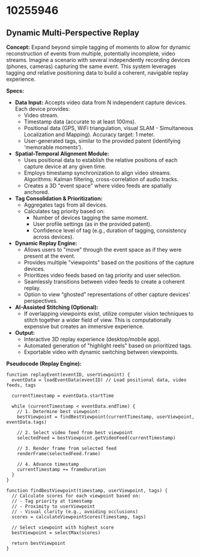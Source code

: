 # 10255946

## Dynamic Multi-Perspective Replay

**Concept:** Expand beyond simple tagging of moments to allow for dynamic reconstruction of events from multiple, potentially incomplete, video streams. Imagine a scenario with several independently recording devices (phones, cameras) capturing the same event. This system leverages tagging *and* relative positioning data to build a coherent, navigable replay experience.

**Specs:**

*   **Data Input:** Accepts video data from N independent capture devices. Each device provides:
    *   Video stream.
    *   Timestamp data (accurate to at least 100ms).
    *   Positional data (GPS, WiFi triangulation, visual SLAM - Simultaneous Localization and Mapping). Accuracy target: 1 meter.
    *   User-generated tags, similar to the provided patent (identifying ‘memorable moments’).
*   **Spatial-Temporal Alignment Module:**
    *   Uses positional data to establish the relative positions of each capture device at any given time.
    *   Employs timestamp synchronization to align video streams. Algorithms: Kalman filtering, cross-correlation of audio tracks.
    *   Creates a 3D "event space" where video feeds are spatially anchored.
*   **Tag Consolidation & Prioritization:**
    *   Aggregates tags from all devices.
    *   Calculates tag priority based on:
        *   Number of devices tagging the same moment.
        *   User profile settings (as in the provided patent).
        *   Confidence level of tag (e.g., duration of tagging, consistency across devices).
*   **Dynamic Replay Engine:**
    *   Allows users to "move" through the event space as if they were present at the event.
    *   Provides multiple "viewpoints" based on the positions of the capture devices.
    *   Prioritizes video feeds based on tag priority and user selection.
    *   Seamlessly transitions between video feeds to create a coherent replay.
    *   Option to view “ghosted” representations of other capture devices' perspectives.
*   **AI-Assisted Stitching (Optional):**
    *   If overlapping viewpoints exist, utilize computer vision techniques to stitch together a wider field of view. This is computationally expensive but creates an immersive experience.
*   **Output:**
    *   Interactive 3D replay experience (desktop/mobile app).
    *   Automated generation of "highlight reels" based on prioritized tags.
    *   Exportable video with dynamic switching between viewpoints.

**Pseudocode (Replay Engine):**

```
function replayEvent(eventID, userViewpoint) {
  eventData = loadEventData(eventID) // Load positional data, video feeds, tags

  currentTimestamp = eventData.startTime

  while (currentTimestamp < eventData.endTime) {
    // 1. Determine best viewpoint:
    bestViewpoint = findBestViewpoint(currentTimestamp, userViewpoint, eventData.tags)

    // 2. Select video feed from best viewpoint
    selectedFeed = bestViewpoint.getVideoFeed(currentTimestamp)

    // 3. Render frame from selected feed
    renderFrame(selectedFeed.frame)

    // 4. Advance timestamp
    currentTimestamp += frameDuration
  }
}

function findBestViewpoint(timestamp, userViewpoint, tags) {
  // Calculate scores for each viewpoint based on:
  // - Tag priority at timestamp
  // - Proximity to userViewpoint
  // - Visual clarity (e.g., avoiding occlusions)
  scores = calculateViewpointScores(timestamp, tags)

  // Select viewpoint with highest score
  bestViewpoint = selectMax(scores)

  return bestViewpoint
}
```